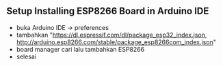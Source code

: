 ## Setup Installing ESP8266 Board in Arduino IDE

- buka Arduino IDE -> preferences
- tambahkan "https://dl.espressif.com/dl/package_esp32_index.json, http://arduino.esp8266.com/stable/package_esp8266com_index.json"
- board manager cari lalu tambahkan ESP8266
- selesai
